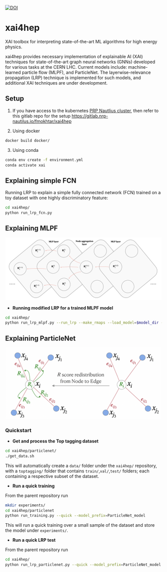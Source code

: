 [![DOI](https://zenodo.org/badge/DOI/10.5281/zenodo.4559587.svg)](https://doi.org/10.5281/zenodo.7266537)

# xai4hep

XAI toolbox for interpreting state-of-the-art ML algorithms for high energy physics.

xai4hep provides necessary implementation of explainable AI (XAI) techniques for state-of-the-art graph neural networks (GNNs) developed for various tasks at the CERN LHC. Current models include: machine-learned particle flow (MLPF), and ParticleNet. The layerwise-relevance propagation (LRP) technique is implemented for such models, and additional XAI techniques are under development.


## Setup
1. If you have access to the kubernetes [PRP Nautlius cluster](https://nautilus.optiputer.net/), then refer to this gitlab repo for the setup https://gitlab.nrp-nautilus.io/fmokhtar/xai4hep

2. Using docker
```bash
docker build docker/
```

3. Using conda
```bash
conda env create -f environment.yml
conda activate xai
```

## Explaining simple FCN
Running LRP to explain a simple fully connected network (FCN) trained on a toy dataset with one highly discriminatory feature:

```bash
cd xai4hep/
python run_lrp_fcn.py
```

## Explaining MLPF

<p align="center">
  <img width="600" src="https://raw.githubusercontent.com/farakiko/xai4hep/dev/docs/_static/images/mlpf_rscores.png" />
</p>

- **Running modified LRP for a trained MLPF model**
```bash
cd xai4hep/
python run_lrp_mlpf.py --run_lrp --make_rmaps --load_model=$model_dir --load_epoch=$epoch
```

## Explaining ParticleNet

<p align="center">
  <img width="500" src="https://raw.githubusercontent.com/farakiko/xai4hep/dev/docs/_static/images/particlenet_rscores.png" />
</p>


### Quickstart
- **Get and process the Top tagging dataset**
```bash
cd xai4hep/particlenet/
./get_data.sh
```
This will automatically create a `data/` folder under the `xai4hep/` repository, with a `toptagging/` folder that contains `train/`,`val/`,`test/` folders; each containing a respective subset of the dataset.

- **Run a quick training**

From the parent repository run
```bash
mkdir experiments/
cd xai4hep/particlenet
python run_training.py --quick --model_prefix=ParticleNet_model
```
This will run a quick training over a small sample of the dataset and store the model under `experiments/`.

- **Run a quick LRP test**

From the parent repository run
```bash
cd xai4hep/
python run_lrp_particlenet.py --quick --model_prefix=ParticleNet_model --run_lrp --make_dr_Mij_plots --scaling_up
```
